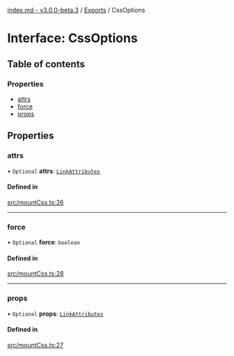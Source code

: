 [index.md - v3.0.0-beta.3](../README.md) / [Exports](../modules.md) / CssOptions

# Interface: CssOptions

## Table of contents

### Properties

- [attrs](CssOptions.md#attrs)
- [force](CssOptions.md#force)
- [props](CssOptions.md#props)

## Properties

### attrs

• `Optional` **attrs**: [`LinkAttributes`](../modules.md#linkattributes)

#### Defined in

[src/mountCss.ts:26](https://github.com/saqqdy/js-cool/blob/fa1bfe9/src/mountCss.ts#L26)

---

### force

• `Optional` **force**: `boolean`

#### Defined in

[src/mountCss.ts:28](https://github.com/saqqdy/js-cool/blob/fa1bfe9/src/mountCss.ts#L28)

---

### props

• `Optional` **props**: [`LinkAttributes`](../modules.md#linkattributes)

#### Defined in

[src/mountCss.ts:27](https://github.com/saqqdy/js-cool/blob/fa1bfe9/src/mountCss.ts#L27)
